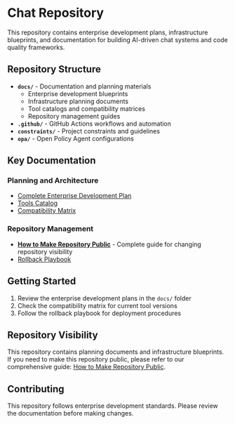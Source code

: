 # Chat Repository

This repository contains enterprise development plans, infrastructure blueprints, and documentation for building AI-driven chat systems and code quality frameworks.

## Repository Structure

- **`docs/`** - Documentation and planning materials
  - Enterprise development blueprints
  - Infrastructure planning documents
  - Tool catalogs and compatibility matrices
  - Repository management guides
- **`.github/`** - GitHub Actions workflows and automation
- **`constraints/`** - Project constraints and guidelines
- **`opa/`** - Open Policy Agent configurations

## Key Documentation

### Planning and Architecture
- [Complete Enterprise Development Plan](docs/00_current_state_pre_big_tech_blueprint/00_complete_entreprise_development_consolidate_state-of-the-art_plan_before_extensive:w0-w9_reserch.md)
- [Tools Catalog](docs/00_current_state_pre_big_tech_blueprint/03_Catalog_of_tools.md)
- [Compatibility Matrix](docs/compatibility_matrix.md)

### Repository Management
- **[How to Make Repository Public](docs/how_to_make_repository_public.md)** - Complete guide for changing repository visibility
- [Rollback Playbook](docs/rollback_playbook.md)

## Getting Started

1. Review the enterprise development plans in the `docs/` folder
2. Check the compatibility matrix for current tool versions
3. Follow the rollback playbook for deployment procedures

## Repository Visibility

This repository contains planning documents and infrastructure blueprints. If you need to make this repository public, please refer to our comprehensive guide: [How to Make Repository Public](docs/how_to_make_repository_public.md).

## Contributing

This repository follows enterprise development standards. Please review the documentation before making changes.